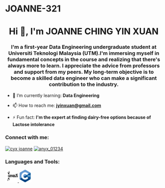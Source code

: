 # JOANNE-321
<h1 align="center">Hi 👋, I'm JOANNE CHING YIN XUAN</h1>
<h3 align="center">I'm a first-year Data Engineering undergraduate student at Universiti Teknologi Malaysia (UTM).I'm immersing myself in fundamental concepts in the course and realizing that there's always more to learn. I appreciate the advice from professors and support from my peers. My long-term objective is to become a skilled data engineer who can make a significant contribution to the industry.</h3>

- 🌱 I’m currently learning: **Data Engineering**

- 📫 How to reach me: **jyinxuan@gmail.com**

- ⚡ Fun fact: **I'm the expert at finding dairy-free options because of Lactose intolerance**

<h3 align="left">Connect with me:</h3>
<p align="left">
<a href="https://fb.com/cyx joanne" target="blank"><img align="center" src="https://raw.githubusercontent.com/rahuldkjain/github-profile-readme-generator/master/src/images/icons/Social/facebook.svg" alt="cyx joanne" height="30" width="40" /></a>
<a href="https://instagram.com/anyx_01234" target="blank"><img align="center" src="https://raw.githubusercontent.com/rahuldkjain/github-profile-readme-generator/master/src/images/icons/Social/instagram.svg" alt="anyx_01234" height="30" width="40" /></a>
</p>

<h3 align="left">Languages and Tools:</h3>
<p align="left"> <a href="https://canvasjs.com" target="_blank" rel="noreferrer"> <img src="https://raw.githubusercontent.com/Hardik0307/Hardik0307/master/assets/canvasjs-charts.svg" alt="canvasjs" width="40" height="40"/> </a> <a href="https://www.w3schools.com/cpp/" target="_blank" rel="noreferrer"> <img src="https://raw.githubusercontent.com/devicons/devicon/master/icons/cplusplus/cplusplus-original.svg" alt="cplusplus" width="40" height="40"/> </a> </p>

